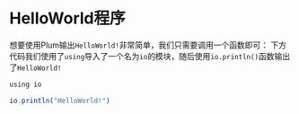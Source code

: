 # HelloWorld程序

想要使用Plum输出`HelloWorld!`非常简单，我们只需要调用一个函数即可：
下方代码我们使用了`using`导入了一个名为`io`的模块，随后使用`io.println()`函数输出了`HelloWorld!`

```javascript
using io

io.println("HelloWorld!")
```